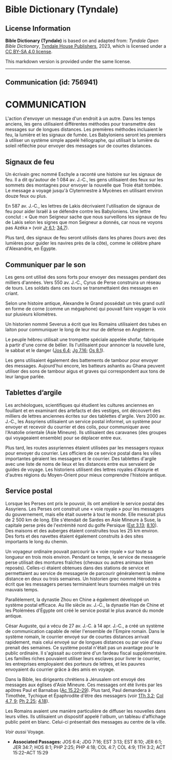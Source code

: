 # Bible Dictionary (Tyndale)

## License Information

**Bible Dictionary (Tyndale)** is based on and adapted from: _Tyndale Open Bible Dictionary_, [Tyndale House Publishers](https://tyndaleopenresources.com/), 2023, which is licensed under a [CC BY-SA 4.0 license](https://creativecommons.org/licenses/by-sa/4.0/legalcode.en).

This markdown version is provided under the same license.



--------------------------------

## Communication (id: 756941)

COMMUNICATION
=============

L'action d'envoyer un message d'un endroit à un autre. Dans les temps anciens, les gens utilisaient différentes méthodes pour transmettre des messages sur de longues distances. Les premières méthodes incluaient le feu, la lumière et les signaux de fumée. Les Babyloniens seront les premiers à utiliser un système simple appelé héliographe, qui utilisait la lumière du soleil réfléchie pour envoyer des messages sur de courtes distances.

Signaux de feu
--------------

Un écrivain grec nommé Eschyle a raconté une histoire sur les signaux de feu. Il a dit qu'autour de 1 084 av. J.‑C., les gens utilisaient des feux sur les sommets des montagnes pour envoyer la nouvelle que Troie était tombée. Le message a voyagé jusqu'à Clytemnestre à Mycènes en utilisant environ douze feux ou plus.

En 587 av. J.‑C., les lettres de Lakis décrivaient l'utilisation de signaux de feu pour aider Israël à se défendre contre les Babyloniens. Une lettre conclut : « Que mon Seigneur sache que nous surveillons les signaux de feu de Lakis selon les signes que mon Seigneur a donnés, car nous ne voyons pas Azéka » (voir [Jr 6\.1](https://ref.ly/Jer6:1); [34\.7](https://ref.ly/Jer34:7)).

Plus tard, des signaux de feu seront utilisés dans les phares (tours avec des lumières pour guider les navires près de la côte), comme le célèbre phare d'Alexandrie, en Égypte.

Communiquer par le son
----------------------

Les gens ont utilisé des sons forts pour envoyer des messages pendant des milliers d'années. Vers 550 av. J.‑C., Cyrus de Perse construira un réseau de tours. Les soldats dans ces tours se transmettaient des messages en criant.

Selon une histoire antique, Alexandre le Grand possédait un très grand outil en forme de corne (comme un mégaphone) qui pouvait faire voyager la voix sur plusieurs kilomètres.

Un historien nommé Severus a écrit que les Romains utilisaient des tubes en laiton pour communiquer le long de leur mur de défense en Angleterre.

Le peuple hébreu utilisait une trompette spéciale appelée shofar, fabriquée à partir d'une corne de bélier. Ils l'utilisaient pour annoncer la nouvelle lune, le sabbat et le danger ([Jos 6\.4](https://ref.ly/Josh6:4); [Jg 7\.16](https://ref.ly/Judg7:16); [Os 8\.1](https://ref.ly/Hos8:1)).

Les gens utilisaient également des battements de tambour pour envoyer des messages. Aujourd'hui encore, les batteurs ashantis au Ghana peuvent utiliser des sons de tambour aigus et graves qui correspondent aux tons de leur langue parlée.

Tablettes d’argile
------------------

Les archéologues, scientifiques qui étudient les cultures anciennes en fouillant et en examinant des artefacts et des vestiges, ont découvert des milliers de lettres anciennes écrites sur des tablettes d'argile. Vers 2000 av. J.‑C., les Assyriens utilisaient un service postal informel, un système pour envoyer et recevoir du courrier et des colis, pour communiquer avec l'Anatolie orientale (Asie Mineure). Ils utilisaient des caravanes (des groupes qui voyageaient ensemble) pour se déplacer entre eux.

Plus tard, les routes assyriennes étaient utilisées par les messagers royaux pour envoyer du courrier. Les officiers de ce service postal dans les villes importantes géraient les messagers et le courrier. Des tablettes d'argile avec une liste de noms de lieux et les distances entre eux servaient de guides de voyage. Les historiens utilisent des lettres royales d'Assyrie et d'autres régions du Moyen\-Orient pour mieux comprendre l'histoire antique.

Service postal
--------------

Lorsque les Perses ont pris le pouvoir, ils ont amélioré le service postal des Assyriens. Les Perses ont construit une « voie royale » pour les messagers du gouvernement, mais elle était ouverte à tout le monde. Elle mesurait plus de 2 500 km de long. Elle s'étendait de Sardes en Asie Mineure à Suse, la capitale perse près de l'extrémité nord du golfe Persique ([Est 3\.13](https://ref.ly/Esth3:13); [8\.10](https://ref.ly/Esth8:10)). Des maisons et des auberges étaient construites tous les 25 km environ. Des forts et des navettes étaient également construits à des sites importants le long du chemin.

Un voyageur ordinaire pouvait parcourir la « voie royale » sur toute sa longueur en trois mois environ. Pendant ce temps, le service de messagerie perse utilisait des montures fraîches (chevaux ou autres animaux bien reposés). Celles\-ci étaient obtenues dans des stations de service et permettaient au service de messagerie de parcourir généralement la même distance en deux ou trois semaines. Un historien grec nommé Hérodote a écrit que les messagers perses terminaient leurs tournées malgré un très mauvais temps.

Parallèlement, la dynastie Zhou en Chine a également développé un système postal efficace. Au IIIe siècle av. J.‑C., la dynastie Han de Chine et les Ptolémées d'Égypte ont créé le service postal le plus avancé du monde antique.

César Auguste, qui a vécu de 27 av. J.‑C. à 14 apr. J.‑C., a créé un système de communication capable de relier l'ensemble de l'Empire romain. Dans le système romain, le courrier envoyé sur de courtes distances arrivait rapidement, mais celui envoyé sur de longues distances ou par voie d'eau prenait des semaines. Ce système postal n'était pas un avantage pour le public ordinaire. Il s'agissait au contraire d'un fardeau fiscal supplémentaire. Les familles riches pouvaient utiliser leurs esclaves pour livrer le courrier, les entreprises employaient des porteurs de lettres, et les pauvres envoyaient du courrier grâce à des amis en voyage.

Dans la Bible, les dirigeants chrétiens à Jérusalem ont envoyé des messages aux églises d'Asie Mineure. Ces messages ont été livrés par les apôtres Paul et Barnabas ([Ac 15\.22–29](https://ref.ly/Acts15:22-Acts15:29)). Plus tard, Paul demandera à Timothée, Tychique et Épaphrodite d'être des messagers (voir [1Th 3\.2](https://ref.ly/1Thess3:2); [Col 4\.7, 9](https://ref.ly/Col4:7); [Ph 2\.25](https://ref.ly/Phil2:25); [4\.18](https://ref.ly/Phil4:18)).

Les Romains avaient une manière particulière de diffuser les nouvelles dans leurs villes. Ils utilisaient un dispositif appelé l'*album*, un tableau d'affichage public peint en blanc. Celui\-ci présentait des messages au centre de la ville.

*Voir aussi* Voyage.

* **Associated Passages:** JOS 6:4; JDG 7:16; EST 3:13; EST 8:10; JER 6:1; JER 34:7; HOS 8:1; PHP 2:25; PHP 4:18; COL 4:7; COL 4:9; 1TH 3:2; ACT 15:22–ACT 15:29

